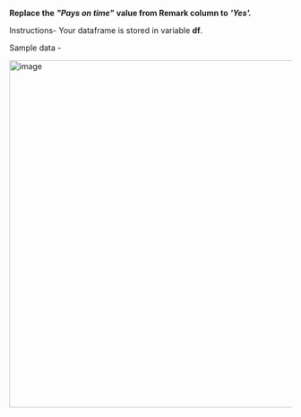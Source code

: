 **Replace the** ***"Pays on time"*** **value from Remark column to** ***'Yes'.***


Instructions- 
Your dataframe is stored in variable **df**.

Sample data - 

<img width="618" alt="image" src="https://user-images.githubusercontent.com/118887002/216410997-88b7b72b-7365-49a1-a8ec-a6596f77a38f.png">

